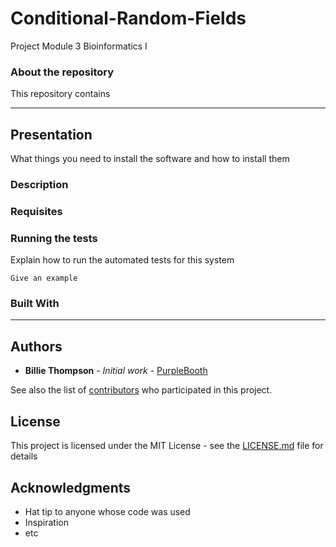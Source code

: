 # <b>Conditional-Random-Fields</b>
Project Module 3 Bioinformatics I

### About the repository
This repository contains 

***
## Presentation

What things you need to install the software and how to install them

### Description

### Requisites

### Running the tests

Explain how to run the automated tests for this system


```
Give an example
```

### Built With

*** 

## Authors

* **Billie Thompson** - *Initial work* - [PurpleBooth](https://github.com/PurpleBooth)

See also the list of [contributors](https://github.com/your/project/contributors) who participated in this project.

## License

This project is licensed under the MIT License - see the [LICENSE.md](LICENSE.md) file for details

## Acknowledgments

* Hat tip to anyone whose code was used
* Inspiration
* etc
